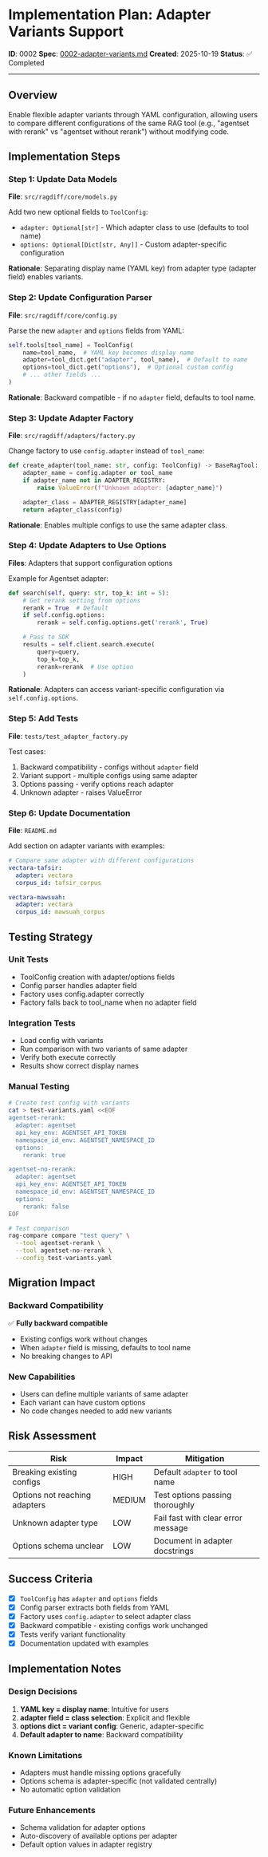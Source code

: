 # Implementation Plan: Adapter Variants Support

**ID**: 0002
**Spec**: [0002-adapter-variants.md](../specs/0002-adapter-variants.md)
**Created**: 2025-10-19
**Status**: ✅ Completed

---

## Overview

Enable flexible adapter variants through YAML configuration, allowing users to compare different configurations of the same RAG tool (e.g., "agentset with rerank" vs "agentset without rerank") without modifying code.

## Implementation Steps

### Step 1: Update Data Models
**File**: `src/ragdiff/core/models.py`

Add two new optional fields to `ToolConfig`:
- `adapter: Optional[str]` - Which adapter class to use (defaults to tool name)
- `options: Optional[Dict[str, Any]]` - Custom adapter-specific configuration

**Rationale**: Separating display name (YAML key) from adapter type (adapter field) enables variants.

### Step 2: Update Configuration Parser
**File**: `src/ragdiff/core/config.py`

Parse the new `adapter` and `options` fields from YAML:
```python
self.tools[tool_name] = ToolConfig(
    name=tool_name,  # YAML key becomes display name
    adapter=tool_dict.get("adapter", tool_name),  # Default to name
    options=tool_dict.get("options"),  # Optional custom config
    # ... other fields ...
)
```

**Rationale**: Backward compatible - if no `adapter` field, defaults to tool name.

### Step 3: Update Adapter Factory
**File**: `src/ragdiff/adapters/factory.py`

Change factory to use `config.adapter` instead of `tool_name`:
```python
def create_adapter(tool_name: str, config: ToolConfig) -> BaseRagTool:
    adapter_name = config.adapter or tool_name
    if adapter_name not in ADAPTER_REGISTRY:
        raise ValueError(f"Unknown adapter: {adapter_name}")

    adapter_class = ADAPTER_REGISTRY[adapter_name]
    return adapter_class(config)
```

**Rationale**: Enables multiple configs to use the same adapter class.

### Step 4: Update Adapters to Use Options
**Files**: Adapters that support configuration options

Example for Agentset adapter:
```python
def search(self, query: str, top_k: int = 5):
    # Get rerank setting from options
    rerank = True  # Default
    if self.config.options:
        rerank = self.config.options.get('rerank', True)

    # Pass to SDK
    results = self.client.search.execute(
        query=query,
        top_k=top_k,
        rerank=rerank  # Use option
    )
```

**Rationale**: Adapters can access variant-specific configuration via `self.config.options`.

### Step 5: Add Tests
**File**: `tests/test_adapter_factory.py`

Test cases:
1. Backward compatibility - configs without `adapter` field
2. Variant support - multiple configs using same adapter
3. Options passing - verify options reach adapter
4. Unknown adapter - raises ValueError

### Step 6: Update Documentation
**File**: `README.md`

Add section on adapter variants with examples:
```yaml
# Compare same adapter with different configurations
vectara-tafsir:
  adapter: vectara
  corpus_id: tafsir_corpus

vectara-mawsuah:
  adapter: vectara
  corpus_id: mawsuah_corpus
```

## Testing Strategy

### Unit Tests
- ToolConfig creation with adapter/options fields
- Config parser handles adapter field
- Factory uses config.adapter correctly
- Factory falls back to tool_name when no adapter field

### Integration Tests
- Load config with variants
- Run comparison with two variants of same adapter
- Verify both execute correctly
- Results show correct display names

### Manual Testing
```bash
# Create test config with variants
cat > test-variants.yaml <<EOF
agentset-rerank:
  adapter: agentset
  api_key_env: AGENTSET_API_TOKEN
  namespace_id_env: AGENTSET_NAMESPACE_ID
  options:
    rerank: true

agentset-no-rerank:
  adapter: agentset
  api_key_env: AGENTSET_API_TOKEN
  namespace_id_env: AGENTSET_NAMESPACE_ID
  options:
    rerank: false
EOF

# Test comparison
rag-compare compare "test query" \
  --tool agentset-rerank \
  --tool agentset-no-rerank \
  --config test-variants.yaml
```

## Migration Impact

### Backward Compatibility
✅ **Fully backward compatible**
- Existing configs work without changes
- When `adapter` field is missing, defaults to tool name
- No breaking changes to API

### New Capabilities
- Users can define multiple variants of same adapter
- Each variant can have custom options
- No code changes needed to add new variants

## Risk Assessment

| Risk | Impact | Mitigation |
|------|--------|------------|
| Breaking existing configs | HIGH | Default `adapter` to tool name |
| Options not reaching adapters | MEDIUM | Test options passing thoroughly |
| Unknown adapter type | LOW | Fail fast with clear error message |
| Options schema unclear | LOW | Document in adapter docstrings |

## Success Criteria

- [x] `ToolConfig` has `adapter` and `options` fields
- [x] Config parser extracts both fields from YAML
- [x] Factory uses `config.adapter` to select adapter class
- [x] Backward compatible - existing configs work unchanged
- [x] Tests verify variant functionality
- [x] Documentation updated with examples

## Implementation Notes

### Design Decisions
1. **YAML key = display name**: Intuitive for users
2. **adapter field = class selection**: Explicit and flexible
3. **options dict = variant config**: Generic, adapter-specific
4. **Default adapter to name**: Backward compatibility

### Known Limitations
- Adapters must handle missing options gracefully
- Options schema is adapter-specific (not validated centrally)
- No automatic option validation

### Future Enhancements
- Schema validation for adapter options
- Auto-discovery of available options per adapter
- Default option values in adapter registry
